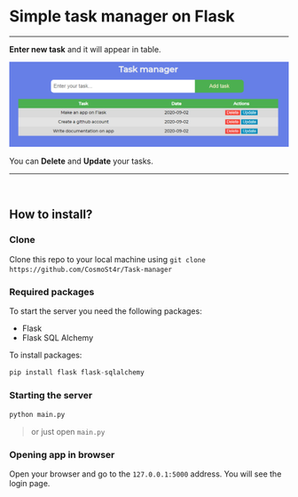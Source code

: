 # Simple task manager on Flask

__________

**Enter new task** and it will appear in table.

![Homepage](https://github.com/CosmoSt4r/Task-manager/blob/master/static/Homepage.png?raw=true)

You can **Delete** and **Update** your tasks.

_________

<br>

## How to install?



### Clone

Clone this repo to your local machine using `git clone https://github.com/CosmoSt4r/Task-manager`

### Required packages

To start the server you need the following packages: 

 - Flask
 - Flask SQL Alchemy

To install packages:

```py
pip install flask flask-sqlalchemy 
```

### Starting the server

```py
python main.py
```
> or just open `main.py`

### Opening app in browser

Open your browser and go to the `127.0.0.1:5000` address. You will see the login page.
